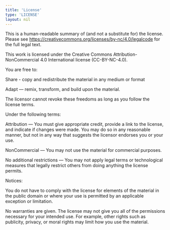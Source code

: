 ```yaml
---
title: 'License'
type: 'LICENSE'
layout: nil
---
```


This is a human-readable summary of (and not a substitute for) the license. Please see <https://creativecommons.org/licenses/by-nc/4.0/legalcode> for the full legal text.

This work is licensed under the Creative Commons Attribution-NonCommercial 4.0 International license (CC-BY-NC-4.0).

You are free to:

Share - copy and redistribute the material in any medium or format

Adapt — remix, transform, and build upon the material.

The licensor cannot revoke these freedoms as long as you follow the license terms.

Under the following terms:

Attribution — You must give appropriate credit, provide a link to the license, and indicate if changes were made. You may do so in any reasonable manner, but not in any way that suggests the licensor endorses you or your use.

NonCommercial — You may not use the material for commercial purposes.

No additional restrictions — You may not apply legal terms or technological measures that legally restrict others from doing anything the license permits.

Notices:

You do not have to comply with the license for elements of the material in the public domain or where your use is permitted by an applicable exception or limitation.

No warranties are given. The license may not give you all of the permissions necessary for your intended use. For example, other rights such as publicity, privacy, or moral rights may limit how you use the material.